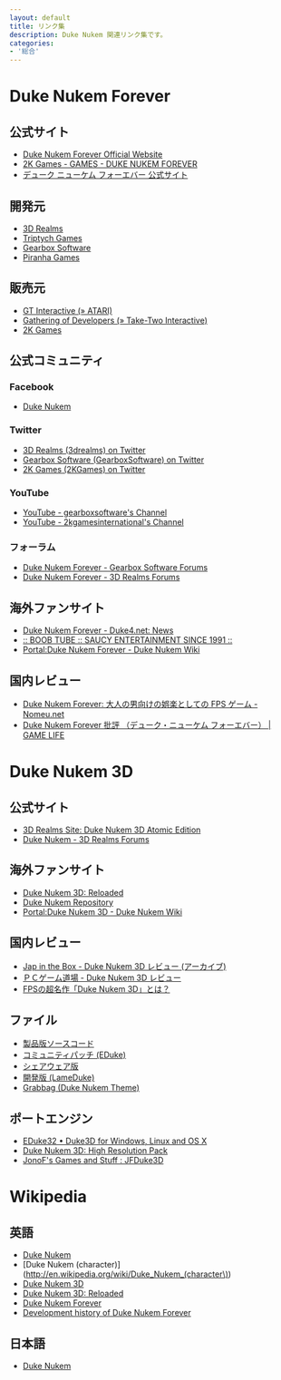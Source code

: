 ```yaml
---
layout: default
title: リンク集
description: Duke Nukem 関連リンク集です。
categories:
- '総合'
---
```


Duke Nukem Forever
==================

公式サイト
----------

* [Duke Nukem Forever Official Website](http://www.dukenukemforever.com/)
* [2K Games - GAMES - DUKE NUKEM FOREVER](http://www.2kgames.com/games/duke-nukem-forever)
* [デューク ニューケム フォーエバー 公式サイト](http://www.2kgames.jp/dnf/)

開発元
------

* [3D Realms](http://www.3drealms.com/)
* [Triptych Games](http://www.triptychgames.com/)
* [Gearbox Software](http://www.gearboxsoftware.com/)
* [Piranha Games](http://www.piranha-games.com/)

販売元
------

* [GT Interactive (&raquo; ATARI)](http://www.atari.com/)
* [Gathering of Developers (&raquo; Take-Two Interactive)](http://www.take2games.com/)
* [2K Games](http://www.2kgames.com/)

公式コミュニティ
----------------

### Facebook

* [Duke Nukem](http://www.facebook.com/DukeGame)

### Twitter

* [3D Realms (3drealms) on Twitter](http://twitter.com/3drealms)
* [Gearbox Software (GearboxSoftware) on Twitter](http://twitter.com/GearboxSoftware)
* [2K Games (2KGames) on Twitter](http://twitter.com/2KGames)

### YouTube

* [YouTube - gearboxsoftware's Channel](http://www.youtube.com/user/gearboxsoftware)
* [YouTube - 2kgamesinternational's Channel](http://www.youtube.com/user/2kgamesinternational)

### フォーラム

* [Duke Nukem Forever - Gearbox Software Forums](http://gbxforums.gearboxsoftware.com/forumdisplay.php?f=103)
* [Duke Nukem Forever - 3D Realms Forums](http://forums.3drealms.com/vb/forumdisplay.php?f=13)


海外ファンサイト
----------------

* [Duke Nukem Forever - Duke4.net: News](http://www.duke4.net/)
* [:: BOOB TUBE :: SAUCY ENTERTAINMENT SINCE 1991 ::](http://www.boob-tube.eu/)
* [Portal:Duke Nukem Forever - Duke Nukem Wiki](http://dukenukem.wikia.com/wiki/Portal:Duke_Nukem_Forever)

国内レビュー
------------

* [Duke Nukem Forever: 大人の男向けの娯楽としての FPS ゲーム - Nomeu.net](http://nomeu.net/2011/06/duke-nukem-forever-%E5%A4%A7%E4%BA%BA%E3%81%AE%E7%94%B7%E5%90%91%E3%81%91%E3%81%AE%E5%A8%AF%E6%A5%BD%E3%81%A8%E3%81%97%E3%81%A6%E3%81%AE-fps-%E3%82%B2%E3%83%BC%E3%83%A0/)
* [Duke Nukem Forever 批評 （デューク・ニューケム フォーエバー） | GAME LIFE](http://www.game-damashi.com/review/duke-nukem-forever.html)


Duke Nukem 3D
=============

公式サイト
----------

* [3D Realms Site: Duke Nukem 3D Atomic Edition](http://www.3drealms.com/duke3d/)
* [Duke Nukem - 3D Realms Forums](http://forums.3drealms.com/vb/forumdisplay.php?f=15)

海外ファンサイト
----------------

* [Duke Nukem 3D: Reloaded](http://www.dukenukemreloaded.com/)
* [Duke Nukem Repository](http://dukerepository.com/)
* [Portal:Duke Nukem 3D - Duke Nukem Wiki](http://dukenukem.wikia.com/wiki/Portal:Duke_Nukem_3D)

国内レビュー
------------

* [Jap in the Box - Duke Nukem 3D レビュー (アーカイブ)](http://web.archive.org/web/20090217194004/http://24hour.system.to/jitb/dukenukem.htm)
* [ＰＣゲーム道場 - Duke Nukem 3D レビュー](http://www1.plala.or.jp/seiryu/Classic/Duke3D/Duke3d-top.html)
* [FPSの超名作「Duke Nukem 3D」とは？](http://tegeyoka.com/game_play/gp_duke3d_top.html)

ファイル
------------

* [製品版ソースコード](ftp://ftp.3drealms.com/source/)
* [コミュニティパッチ (EDuke)](ftp://ftp.3drealms.com/patches/eduke20.exe)
* [シェアウェア版](ftp://ftp.3drealms.com/share/3dduke13.zip)
* [開発版 (LameDuke)](ftp://ftp.3drealms.com/misc/lameduke.zip)
* [Grabbag (Duke Nukem Theme)](ftp://ftp.3drealms.com/misc/grabbag.zip)

ポートエンジン
--------------

* [EDuke32 • Duke3D for Windows, Linux and OS X](http://www.eduke32.com/)
* [Duke Nukem 3D: High Resolution Pack](http://hrp.duke4.net/)
* [JonoF's Games and Stuff : JFDuke3D](http://www.jonof.id.au/jfduke3d)


Wikipedia
=========

英語
----

* [Duke Nukem](http://en.wikipedia.org/wiki/Duke_Nukem)
* [Duke Nukem (character)](http://en.wikipedia.org/wiki/Duke_Nukem_(character\))
* [Duke Nukem 3D](http://en.wikipedia.org/wiki/Duke_Nukem_3D)
* [Duke Nukem 3D: Reloaded](http://en.wikipedia.org/wiki/Duke_Nukem_3D:_Reloaded)
* [Duke Nukem Forever](http://en.wikipedia.org/wiki/Duke_Nukem_Forever)
* [Development history of Duke Nukem Forever](http://en.wikipedia.org/wiki/Development_history_of_Duke_Nukem_Forever)

日本語
------

* [Duke Nukem](http://ja.wikipedia.org/wiki/Duke_Nukem)
